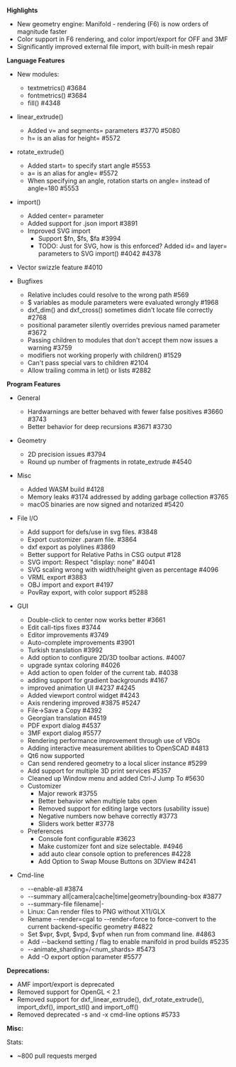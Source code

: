 **Highlights**

* New geometry engine: Manifold - rendering (F6) is now orders of magnitude faster
* Color support in F6 rendering, and color import/export for OFF and 3MF
* Significantly improved external file import, with built-in mesh repair

**Language Features**

* New modules:
  * textmetrics() #3684
  * fontmetrics() #3684
  * fill() #4348
* linear_extrude()
  * Added v= and segments= parameters #3770 #5080
  * h= is an alias for height= #5572
* rotate_extrude()
  * Added start= to specify start angle #5553
  * a= is an alias for angle= #5572
  * When specifying an angle, rotation starts on angle= instead of angle=180 #5553
* import()
  * Added center= parameter 
  * Added support for .json import #3891
  * Improved SVG import
    * Support $fn, $fs, $fa #3994
    * TODO: Just for SVG, how is this enforced? Added id= and layer= parameters to SVG import() #4042 #4378
* Vector swizzle feature #4010

* Bugfixes
  * Relative includes could resolve to the wrong path #569
  * $ variables as module parameters were evaluated wrongly #1968
  * dxf_dim() and dxf_cross() sometimes didn't locate file correctly #2768
  * positional parameter silently overrides previous named parameter #3672
  * Passing children to modules that don't accept them now issues a warning #3759
  * modifiers not working properly with children() #1529
  * Can't pass special vars to children #2104
  * Allow trailing comma in let() or lists #2882

**Program Features**

* General
  * Hardwarnings are better behaved with fewer false positives #3660 #3743
  * Better behavior for deep recursions #3671 #3730

* Geometry
  * 2D precision issues #3794 
  * Round up number of fragments in rotate_extrude #4540

* Misc
  * Added WASM build #4128
  * Memory leaks #3174 addressed by adding garbage collection #3765
  * macOS binaries are now signed and notarized #5420

* File I/O
  * Add support for defs/use in svg files. #3848
  * Export customizer .param file. #3864
  * dxf export as polylines #3869
  * Better support for Relative Paths in CSG output #128
  * SVG import: Respect "display: none" #4041
  * SVG scaling wrong with width/height given as percentage #4096
  * VRML export #3883
  * OBJ import and export #4197 
  * PovRay export, with color support #5288

* GUI
  * Double-click to center now works better #3661
  * Edit call-tips fixes #3744
  * Editor improvements #3749
  * Auto-complete improvements #3901
  * Turkish translation #3992
  * Add option to configure 2D/3D toolbar actions. #4007
  * upgrade syntax coloring #4026
  * Add action to open folder of the current tab. #4038
  * adding support for gradient backgrounds #4167
  * improved animation UI #4237 #4245
  * Added viewport control widget #4243
  * Axis rendering improved #3875 #5247
  * File->Save a Copy #4392
  * Georgian translation  #4519
  * PDF export dialog #4537
  * 3MF export dialog #5577
  * Rendering performance improvement through use of VBOs
  * Adding interactive measurement abilities to OpenSCAD #4813
  * Qt6 now supported
  * Can send rendered geometry to a local slicer instance #5299
  * Add support for multiple 3D print services #5357
  * Cleaned up Window menu and added Ctrl-J Jump To #5630
  * Customizer
    * Major rework #3755
    * Better behavior when multiple tabs open
    * Removed support for editing large vectors (usability issue)
    * Negative numbers now behave correctly #3773
    * Sliders work better #3778
  * Preferences
    * Console font configurable #3623
    * Make customizer font and size selectable. #4946
    * add auto clear console option to preferences #4228
    * Add Option to Swap Mouse Buttons on 3DView #4241


* Cmd-line
  * --enable-all #3874
  * --summary all|camera|cache|time|geometry|bounding-box #3877
  * --summary-file filename|-
  * Linux: Can render files to PNG without X11/GLX
  * Rename --render=cgal to --render=force to force-convert to the current backend-specific geometry #4822
  * Set $vpr, $vpt, $vpd, $vpf when run from command line. #4863
  * Add --backend setting / flag to enable manifold in prod builds #5235
  * --animate_sharding=<shard>/<num_shards> #5473
  * Add -O export option parameter #5577


**Deprecations:**
* AMF import/export is deprecated
* Removed support for OpenGL < 2.1
* Removed support for dxf_linear_extrude(), dxf_rotate_extrude(), import_dxf(), import_stl() and import_off()
* Removed deprecated -s and -x cmd-line options #5733

**Misc:**

Stats:
* ~800 pull requests merged

